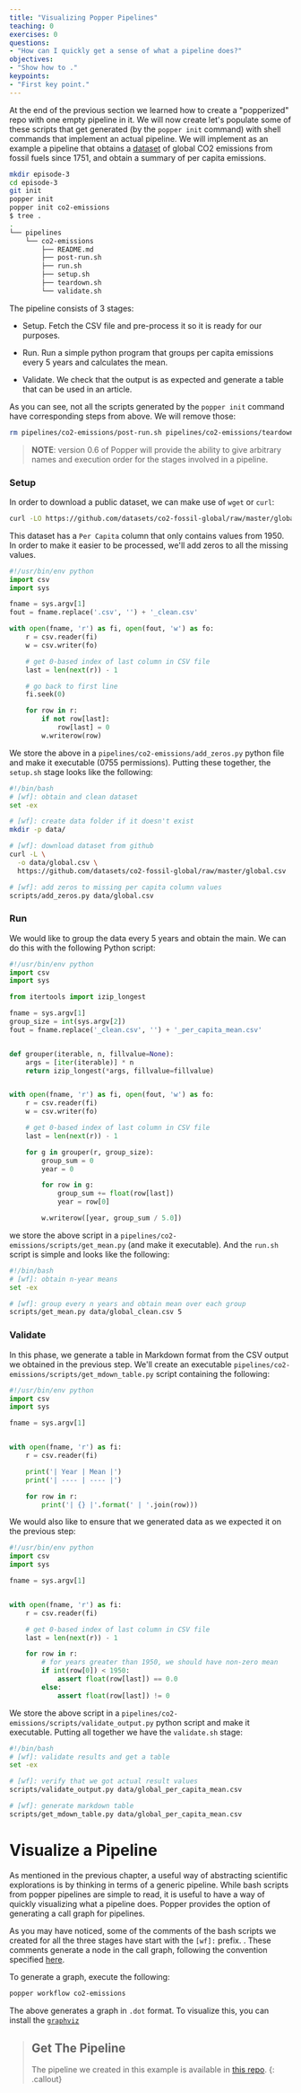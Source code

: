 ```yaml
---
title: "Visualizing Popper Pipelines"
teaching: 0
exercises: 0
questions:
- "How can I quickly get a sense of what a pipeline does?"
objectives:
- "Show how to ."
keypoints:
- "First key point."
---
```


At the end of the previous section we learned how to create a 
"popperized" repo with one empty pipeline in it. We will now create 
let's populate some of these scripts that get generated (by the 
`popper init` command) with shell commands that implement an actual 
pipeline. We will implement as an example a pipeline that obtains a 
[dataset](https://github.com/datasets/co2-fossil-global) of global CO2 
emissions from fossil fuels since 1751, and obtain a summary of per 
capita emissions.

```bash
mkdir episode-3
cd episode-3
git init
popper init
popper init co2-emissions
$ tree .
.
└── pipelines
    └── co2-emissions
        ├── README.md
        ├── post-run.sh
        ├── run.sh
        ├── setup.sh
        ├── teardown.sh
        └── validate.sh
```

The pipeline consists of 3 stages:

  * Setup. Fetch the CSV file and pre-process it so it is ready for 
    our purposes.

  * Run. Run a simple python program that groups per capita emissions 
    every 5 years and calculates the mean.

  * Validate. We check that the output is as expected and generate a 
    table that can be used in an article.

As you can see, not all the scripts generated by the `popper init` 
command have corresponding steps from above. We will remove those:

```bash
rm pipelines/co2-emissions/post-run.sh pipelines/co2-emissions/teardown.sh
```

> **NOTE**: version 0.6 of Popper will provide the ability to give 
arbitrary names and execution order for the stages involved in a 
pipeline.

### Setup

In order to download a public dataset, we can make use of `wget` or 
`curl`:

```bash
curl -LO https://github.com/datasets/co2-fossil-global/raw/master/global.csv
```

This dataset has a `Per Capita` column that only contains values from 
1950. In order to make it easier to be processed, we'll add zeros to 
all the missing values.

```python
#!/usr/bin/env python
import csv
import sys

fname = sys.argv[1]
fout = fname.replace('.csv', '') + '_clean.csv'

with open(fname, 'r') as fi, open(fout, 'w') as fo:
    r = csv.reader(fi)
    w = csv.writer(fo)

    # get 0-based index of last column in CSV file
    last = len(next(r)) - 1

    # go back to first line
    fi.seek(0)

    for row in r:
        if not row[last]:
            row[last] = 0
        w.writerow(row)
```

We store the above in a `pipelines/co2-emissions/add_zeros.py` python 
file and make it executable (0755 permissions). Putting these 
together, the `setup.sh` stage looks like the following:

```bash
#!/bin/bash
# [wf]: obtain and clean dataset
set -ex

# [wf]: create data folder if it doesn't exist
mkdir -p data/

# [wf]: download dataset from github
curl -L \
  -o data/global.csv \
  https://github.com/datasets/co2-fossil-global/raw/master/global.csv

# [wf]: add zeros to missing per capita column values
scripts/add_zeros.py data/global.csv
```

### Run

We would like to group the data every 5 years and obtain the main. We 
can do this with the following Python script:

```python
#!/usr/bin/env python
import csv
import sys

from itertools import izip_longest

fname = sys.argv[1]
group_size = int(sys.argv[2])
fout = fname.replace('_clean.csv', '') + '_per_capita_mean.csv'


def grouper(iterable, n, fillvalue=None):
    args = [iter(iterable)] * n
    return izip_longest(*args, fillvalue=fillvalue)


with open(fname, 'r') as fi, open(fout, 'w') as fo:
    r = csv.reader(fi)
    w = csv.writer(fo)

    # get 0-based index of last column in CSV file
    last = len(next(r)) - 1

    for g in grouper(r, group_size):
        group_sum = 0
        year = 0

        for row in g:
            group_sum += float(row[last])
            year = row[0]

        w.writerow([year, group_sum / 5.0])
```

we store the above script in a 
`pipelines/co2-emissions/scripts/get_mean.py` (and make it 
executable). And the `run.sh` script is simple and looks like the 
following:

```bash
#!/bin/bash
# [wf]: obtain n-year means
set -ex

# [wf]: group every n years and obtain mean over each group
scripts/get_mean.py data/global_clean.csv 5
```

### Validate

In this phase, we generate a table in Markdown format from the CSV 
output we obtained in the previous step. We'll create an executable 
`pipelines/co2-emissions/scripts/get_mdown_table.py` script containing 
the following:

```python
#!/usr/bin/env python
import csv
import sys

fname = sys.argv[1]


with open(fname, 'r') as fi:
    r = csv.reader(fi)

    print('| Year | Mean |')
    print('| ---- | ---- |')

    for row in r:
        print('| {} |'.format(' | '.join(row)))
```

We would also like to ensure that we generated data as we expected it 
on the previous step:

```python
#!/usr/bin/env python
import csv
import sys

fname = sys.argv[1]


with open(fname, 'r') as fi:
    r = csv.reader(fi)

    # get 0-based index of last column in CSV file
    last = len(next(r)) - 1

    for row in r:
        # for years greater than 1950, we should have non-zero mean
        if int(row[0]) < 1950:
            assert float(row[last]) == 0.0
        else:
            assert float(row[last]) != 0
```

We store the above script in a 
`pipelines/co2-emissions/scripts/validate_output.py` python script and 
make it executable. Putting all together we have the `validate.sh` 
stage:

```bash
#!/bin/bash
# [wf]: validate results and get a table
set -ex

# [wf]: verify that we got actual result values
scripts/validate_output.py data/global_per_capita_mean.csv

# [wf]: generate markdown table
scripts/get_mdown_table.py data/global_per_capita_mean.csv
```

# Visualize a Pipeline

As mentioned in the previous chapter, a useful way of abstracting 
scientific explorations is by thinking in terms of a generic pipeline. 
While bash scripts from popper pipelines are simple to read, it is 
useful to have a way of quickly visualizing what a pipeline does. 
Popper provides the option of generating a call graph for pipelines.

As you may have noticed, some of the comments of the bash scripts we 
created for all the three stages have start with the `[wf]:` prefix. . 
These comments generate a node in the call graph, following the 
convention specified [here]().

To generate a graph, execute the following:

```bash
popper workflow co2-emissions
```

The above generates a graph in `.dot` format. To visualize this, you 
can install the [`graphviz`](https://graphviz.gitlab.io/)

> ## Get The Pipeline
>
> The pipeline we created in this example is available in [this 
> repo](https://github.com/popperized/lesson-episode-3).
{: .callout}
